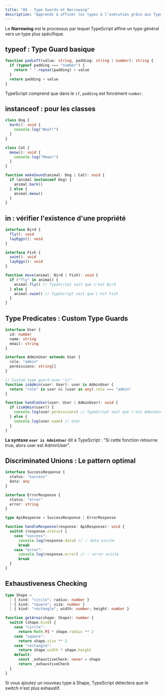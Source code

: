 ```yaml
---
title: "08 - Type Guards et Narrowing"
description: "Apprends à affiner les types à l’exécution grâce aux Type Guards et au narrowing pour éviter les erreurs de typage dynamiques."
---
```


Le **Narrowing** est le processus par lequel TypeScript affine un type général vers un type plus spécifique.

## typeof : Type Guard basique

```typescript
function padLeft(value: string, padding: string | number): string {
  if (typeof padding === "number") {
    return " ".repeat(padding) + value
  }
  return padding + value
}
```

TypeScript comprend que dans le `if`, `padding` est forcément `number`.

## instanceof : pour les classes

```typescript
class Dog {
  bark(): void {
    console.log("Woof!")
  }
}

class Cat {
  meow(): void {
    console.log("Meow!")
  }
}

function makeSound(animal: Dog | Cat): void {
  if (animal instanceof Dog) {
    animal.bark()
  } else {
    animal.meow()
  }
}
```

## in : vérifier l'existence d'une propriété

```typescript
interface Bird {
  fly(): void
  layEggs(): void
}

interface Fish {
  swim(): void
  layEggs(): void
}

function move(animal: Bird | Fish): void {
  if ("fly" in animal) {
    animal.fly() // TypeScript sait que c'est Bird
  } else {
    animal.swim() // TypeScript sait que c'est Fish
  }
}
```

## Type Predicates : Custom Type Guards

```typescript
interface User {
  id: number
  name: string
  email: string
}

interface AdminUser extends User {
  role: "admin"
  permissions: string[]
}

// Custom type guard avec "is"
function isAdmin(user: User): user is AdminUser {
  return "role" in user && (user as any).role === "admin"
}

function handleUser(user: User | AdminUser): void {
  if (isAdmin(user)) {
    console.log(user.permissions) // TypeScript sait que c'est AdminUser
  } else {
    console.log(user.name) // User
  }
}
```

**La syntaxe `user is AdminUser`** dit à TypeScript : "Si cette fonction retourne true, alors user est AdminUser".

## Discriminated Unions : Le pattern optimal

```typescript
interface SuccessResponse {
  status: "success"
  data: any
}

interface ErrorResponse {
  status: "error"
  error: string
}

type ApiResponse = SuccessResponse | ErrorResponse

function handleResponse(response: ApiResponse): void {
  switch (response.status) {
    case "success":
      console.log(response.data) // ✅ data existe
      break
    case "error":
      console.log(response.error) // ✅ error existe
      break
  }
}
```

## Exhaustiveness Checking

```typescript
type Shape =
  | { kind: "circle"; radius: number }
  | { kind: "square"; size: number }
  | { kind: "rectangle"; width: number; height: number }

function getArea(shape: Shape): number {
  switch (shape.kind) {
    case "circle":
      return Math.PI * shape.radius ** 2
    case "square":
      return shape.size ** 2
    case "rectangle":
      return shape.width * shape.height
    default:
      const _exhaustiveCheck: never = shape
      return _exhaustiveCheck
  }
}
```

Si vous ajoutez un nouveau type à Shape, TypeScript détectera que le switch n'est plus exhaustif.
